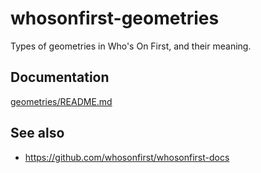 # whosonfirst-geometries

Types of geometries in Who's On First, and their meaning.

## Documentation

[geometries/README.md](geometries/README.md)

## See also

* https://github.com/whosonfirst/whosonfirst-docs
